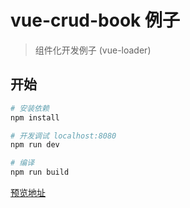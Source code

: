 # vue-crud-book 例子

> 组件化开发例子 (vue-loader)

## 开始

``` bash
# 安装依赖
npm install

# 开发调试 localhost:8080
npm run dev

# 编译
npm run build
```

[预览地址][dist]

[dist]: http://52cik.com/vue-crud-book/dist/
